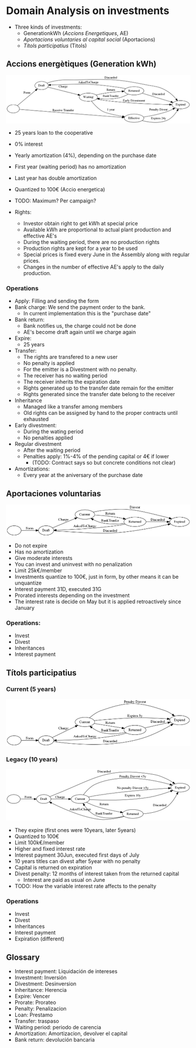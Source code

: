 # Domain Analysis on investments


- Three kinds of investments:
    - GenerationkWh (_Accions Energetiques_, AE)
    - _Aportacions voluntaries al capital social_ (Aportacions)
    - _Títols participatius_ (Titols)


## Accions energètiques (Generation kWh)

![Energetic Actions States](inversions-states-generation.png)


- 25 years loan to the cooperative
- 0% interest
- Yearly amortization (4%), depending on the purchase date
- First year (waiting period) has no amortization
- Last year has double amortization
- Quantized to 100€ (Accio energetica)
- TODO: Maximum? Per campaign?

- Rights:
    - Investor obtain right to get kWh at special price
    - Available kWh are proportional to actual plant production and effective AE's
    - During the waiting period, there are no production rights
    - Production rights are kept for a year to be used
    - Special prices is fixed every June in the Assembly along with regular prices.
    - Changes in the number of effective AE's apply to the daily production.


### Operations

- Apply: Filling and sending the form
- Bank charge: We send the payment order to the bank.
    - In current implementation this is the "purchase date"
- Bank return:
    - Bank notifies us, the charge could not be done
    - AE's become draft again until we charge again
- Expire:
    - 25 years 
- Transfer:
    - The rights are transfered to a new user
    - No penalty is applied
    - For the emitter is a Divestment with no penalty.
    - The receiver has no waiting period
    - The receiver inherits the expiration date
    - Rights generated up to the transfer date remain for the emitter
    - Rights generated since the transfer date belong to the receiver
- Inheritance
    - Managed like a transfer among members
    - Old rights can be assigned by hand to the proper contracts until exhausted
- Early divestment:
    - During the wating period
    - No penalties applied
- Regular divestment
    - After the waiting period
    - Penalties apply: 1%-4% of the pending capital or 4€ if lower
        - (TODO: Contract says so but concrete conditions not clear)
- Amortizations:
    - Every year at the aniversary of the purchase date



## Aportaciones voluntarias


![Voluntary Contribution States](inversions-states-aportacions.png)

- Do not expire
- Has no amortization
- Give moderate interests
- You can invest and uninvest with no penalization
- Limit 25k€/member
- Investments quantize to 100€, just in form, by other means it can be unquantize
- Interest payment 31D, executed 31G
- Prorated interests depending on the investment
- The interest rate is decide on May but it is applied retroactively since January

### Operations:

- Invest
- Divest
- Inheritances
- Interest payment


## Títols participatius


### Current (5 years)


![Participation Titles States](inversions-states-titols5.png)


### Legacy (10 years)

![Old participation Titles States](inversions-states-titols10.png)


- They expire (first ones were 10years, later 5years)
- Quantized to 100€
- Limit 100k€/member
- Higher and fixed interest rate
- Interest payment 30Jun, executed first days of July
- 10 years titles can divest after 5year with no penalty
- Capital is returned on expiration
- Divest penalty: 12 months of interest taken from the returned capital
    - Interest are paid as usual on June
- TODO: How the variable interest rate affects to the penalty

### Operations

- Invest
- Divest
- Inheritances
- Interest payment
- Expiration (different)


## Glossary

- Interest payment: Liquidación de intereses
- Investment: Inversión
- Divestment: Desinversion
- Inheritance: Herencia
- Expire: Vencer
- Prorate: Prorateo
- Penalty: Penalizacion
- Loan: Prestamo
- Transfer: traspaso
- Waiting period: periodo de carencia
- Amortization: Amortizacion, devolver el capital
- Bank return: devolución bancaria




